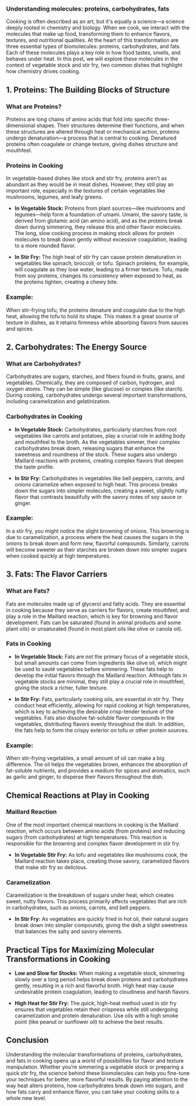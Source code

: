 
### Understanding molecules: proteins, carbohydrates, fats

Cooking is often described as an art, but it's equally a science—a science deeply rooted in chemistry and biology. When we cook, we interact with the molecules that make up food, transforming them to enhance flavors, textures, and nutritional qualities. At the heart of this transformation are three essential types of biomolecules: proteins, carbohydrates, and fats. Each of these molecules plays a key role in how food tastes, smells, and behaves under heat. In this post, we will explore these molecules in the context of vegetable stock and stir fry, two common dishes that highlight how chemistry drives cooking.

## 1. **Proteins: The Building Blocks of Structure**

### What are Proteins?
Proteins are long chains of amino acids that fold into specific three-dimensional shapes. Their structures determine their functions, and when these structures are altered through heat or mechanical action, proteins undergo denaturation—a process that is central to cooking. Denatured proteins often coagulate or change texture, giving dishes structure and mouthfeel.

### Proteins in Cooking
In vegetable-based dishes like stock and stir fry, proteins aren't as abundant as they would be in meat dishes. However, they still play an important role, especially in the textures of certain vegetables like mushrooms, legumes, and leafy greens.

- **In Vegetable Stock:** Proteins from plant sources—like mushrooms and legumes—help form a foundation of umami. Umami, the savory taste, is derived from glutamic acid (an amino acid), and as the proteins break down during simmering, they release this and other flavor molecules. The long, slow cooking process in making stock allows for protein molecules to break down gently without excessive coagulation, leading to a more rounded flavor.

- **In Stir Fry:** The high heat of stir fry can cause protein denaturation in vegetables like spinach, broccoli, or tofu. Spinach proteins, for example, will coagulate as they lose water, leading to a firmer texture. Tofu, made from soy proteins, changes its consistency when exposed to heat, as the proteins tighten, creating a chewy bite.

### Example:
When stir-frying tofu, the proteins denature and coagulate due to the high heat, allowing the tofu to hold its shape. This makes it a great source of texture in dishes, as it retains firmness while absorbing flavors from sauces and spices.

## 2. **Carbohydrates: The Energy Source**

### What are Carbohydrates?
Carbohydrates are sugars, starches, and fibers found in fruits, grains, and vegetables. Chemically, they are composed of carbon, hydrogen, and oxygen atoms. They can be simple (like glucose) or complex (like starch). During cooking, carbohydrates undergo several important transformations, including caramelization and gelatinization.

### Carbohydrates in Cooking
- **In Vegetable Stock:** Carbohydrates, particularly starches from root vegetables like carrots and potatoes, play a crucial role in adding body and mouthfeel to the broth. As the vegetables simmer, their complex carbohydrates break down, releasing sugars that enhance the sweetness and roundness of the stock. These sugars also undergo Maillard reactions with proteins, creating complex flavors that deepen the taste profile.

- **In Stir Fry:** Carbohydrates in vegetables like bell peppers, carrots, and onions caramelize when exposed to high heat. This process breaks down the sugars into simpler molecules, creating a sweet, slightly nutty flavor that contrasts beautifully with the savory notes of soy sauce or ginger.

### Example:
In a stir fry, you might notice the slight browning of onions. This browning is due to caramelization, a process where the heat causes the sugars in the onions to break down and form new, flavorful compounds. Similarly, carrots will become sweeter as their starches are broken down into simpler sugars when cooked quickly at high temperatures.

## 3. **Fats: The Flavor Carriers**

### What are Fats?
Fats are molecules made up of glycerol and fatty acids. They are essential in cooking because they serve as carriers for flavors, create mouthfeel, and play a role in the Maillard reaction, which is key for browning and flavor development. Fats can be saturated (found in animal products and some plant oils) or unsaturated (found in most plant oils like olive or canola oil).

### Fats in Cooking
- **In Vegetable Stock:** Fats are not the primary focus of a vegetable stock, but small amounts can come from ingredients like olive oil, which might be used to sauté vegetables before simmering. These fats help to develop the initial flavors through the Maillard reaction. Although fats in vegetable stocks are minimal, they still play a crucial role in mouthfeel, giving the stock a richer, fuller texture.

- **In Stir Fry:** Fats, particularly cooking oils, are essential in stir fry. They conduct heat efficiently, allowing for rapid cooking at high temperatures, which is key to achieving the desirable crisp-tender texture of the vegetables. Fats also dissolve fat-soluble flavor compounds in the vegetables, distributing flavors evenly throughout the dish. In addition, the fats help to form the crispy exterior on tofu or other protein sources.

### Example:
When stir-frying vegetables, a small amount of oil can make a big difference. The oil helps the vegetables brown, enhances the absorption of fat-soluble nutrients, and provides a medium for spices and aromatics, such as garlic and ginger, to disperse their flavors throughout the dish.

## Chemical Reactions at Play in Cooking

### Maillard Reaction
One of the most important chemical reactions in cooking is the Maillard reaction, which occurs between amino acids (from proteins) and reducing sugars (from carbohydrates) at high temperatures. This reaction is responsible for the browning and complex flavor development in stir fry.

- **In Vegetable Stir Fry:** As tofu and vegetables like mushrooms cook, the Maillard reaction takes place, creating those savory, caramelized flavors that make stir fry so delicious.

### Caramelization
Caramelization is the breakdown of sugars under heat, which creates sweet, nutty flavors. This process primarily affects vegetables that are rich in carbohydrates, such as onions, carrots, and bell peppers.

- **In Stir Fry:** As vegetables are quickly fried in hot oil, their natural sugars break down into simpler compounds, giving the dish a slight sweetness that balances the salty and savory elements.

## Practical Tips for Maximizing Molecular Transformations in Cooking
- **Low and Slow for Stocks:** When making a vegetable stock, simmering slowly over a long period helps break down proteins and carbohydrates gently, resulting in a rich and flavorful broth. High heat may cause undesirable protein coagulation, leading to cloudiness and harsh flavors.

- **High Heat for Stir Fry:** The quick, high-heat method used in stir fry ensures that vegetables retain their crispness while still undergoing caramelization and protein denaturation. Use oils with a high smoke point (like peanut or sunflower oil) to achieve the best results.

## Conclusion
Understanding the molecular transformations of proteins, carbohydrates, and fats in cooking opens up a world of possibilities for flavor and texture manipulation. Whether you’re simmering a vegetable stock or preparing a quick stir fry, the science behind these biomolecules can help you fine-tune your techniques for better, more flavorful results. By paying attention to the way heat alters proteins, how carbohydrates break down into sugars, and how fats carry and enhance flavor, you can take your cooking skills to a whole new level.

